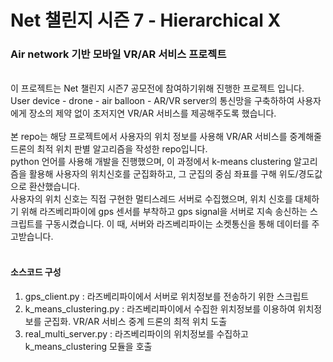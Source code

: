 # Net 챌린지 시즌 7 - Hierarchical X
### Air network 기반 모바일 VR/AR 서비스 프로젝트
<br>
이 프로젝트는 Net 챌린지 시즌7 공모전에 참여하기위해 진행한 프로젝트 입니다. <br>User device - drone - air balloon - AR/VR server의 통신망을 구축하하여 사용자에게 장소의 제약 없이 초저지연 VR/AR 서비스를 제공해주도록 했습니다.
<br><br>
본 repo는 해당 프로젝트에서 사용자의 위치 정보를 사용해 VR/AR 서비스를 중계해줄 드론의 최적 위치 판별 알고리즘을 작성한 repo입니다.<br>python 언어를 사용해 개발을 진행했으며, 이 과정에서 k-means clustering 알고리즘을 활용해 사용자의 위치신호를 군집화하고, 그 군집의 중심 좌표를 구해 위도/경도값으로 환산했습니다. 
<br>사용자의 위치 신호는 직접 구현한 멀티스레드 서버로 수집했으며, 위치 신호를 대체하기 위해 라즈베리파이에 gps 센서를 부착하고 gps signal을 서버로 지속 송신하는 스크립트를 구동시켰습니다. 이 때, 서버와 라즈베리파이는 소켓통신을 통해 데이터를 주고받습니다.
<br><br>

#### 소스코드 구성
1. gps_client.py : 라즈베리파이에서 서버로 위치정보를 전송하기 위한 스크립트
2. k_means_clustering.py : 라즈베리파이에서 수집한 위치정보를 이용하여 위치정보를 군집화. VR/AR 서비스 중계 드론의 최적 위치 도출
3. real_multi_server.py : 라즈베리파이의 위치정보를 수집하고 k_means_clustering 모듈을 호출
